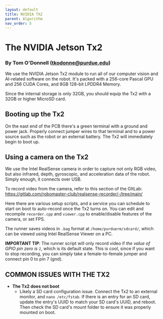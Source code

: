 ```yaml
---
layout: default
title: NVIDIA TX2
parent: Algorithm
nav_order: 5
---
```


# The NVIDIA Jetson Tx2
### By Tom O'Donnell (tkodonne@purdue.edu)

We use the NVIDIA Jetson Tx2 module to run all of our computer vision and AI-related software on the robot. It's packed with a 256-core Pascal GPU and 256 CUDA Cores, and 8GB 128-bit LPDDR4 Memory. 

Since the internal storage is only 32GB, you should equip the Tx2 with a 32GB or higher MicroSD card.

## Booting up the Tx2
On the east end of the PCB there's a green terminal with a ground and power jack. Properly connect jumper wires to that terminal and to a power source such as the robot or an external battery. The Tx2 will immediately begin to boot up.

## Using a camera on the Tx2
We use the Intel RealSense camera in order to capture not only RGB video, but also infrared, depth, gyroscopic, and acceleration data of the robot. Simply enough, it connects over USB.

To record video from the camera, refer to this section of the GItLab: https://gitlab.com/robomaster-club/realsense-recorder/-/tree/main/

Here there are various setup scripts, and a service you can schedule to start on boot to auto-record once the Tx2 turns on. You can edit and recompile `recorder.cpp` and `viewer.cpp` to enable/disable features of the camera, or set FPS.

The runner saves videos in `.bag` format at ``/home/purduerm/sdcard/``, which can be viewed using Intel RealSense Viewer on a PC.

**IMPORTANT TIP**: The runner script will only record video if *the value of GPIO pin zero is `1`*, which is its default state. This is cool, since if you want to stop recording, you can simply take a female-to-female jumper and connect pin 0 to pin 7 (gnd).

## COMMON ISSUES WITH THE TX2

- **The Tx2 does not boot**
	- Likely a SD card configuration issue. Connect the Tx2 to an external monitor, and `nano /etc/fstab`. If there is an entry for an SD card, update the entry's UUID to match your SD card's UUID, and reboot. Then check the SD card's mount folder to ensure it  was properly mounted on boot.



